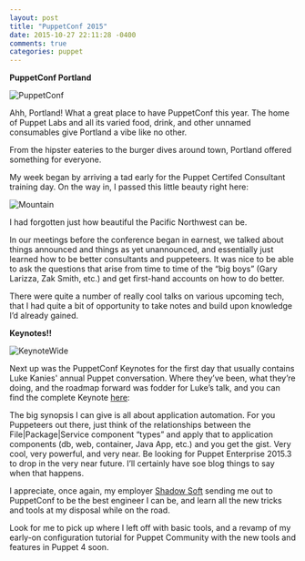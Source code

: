 ```yaml
---
layout: post
title: "PuppetConf 2015"
date: 2015-10-27 22:11:28 -0400
comments: true
categories: puppet
---
```

**PuppetConf Portland**

![PuppetConf](http://cvquesty.github.io/images/logo.jpg)

Ahh, Portland! What a great place to have PuppetConf this year. The home of Puppet Labs and all its varied food, drink, and other unnamed consumables give Portland a vibe like no other.

From the hipster eateries to the burger dives around town, Portland offered something for everyone.

My week began by arriving a tad early for the Puppet Certifed Consultant training day. On the way in, I passed this little beauty right here:

![Mountain](http://cvquesty.github.io/images/mountain.jpg)

I had forgotten just how beautiful the Pacific Northwest can be.

In our meetings before the conference began in earnest, we talked about things announced and things as yet unannounced, and essentially just learned how to be better consultants and puppeteers. It was nice to be able to ask the questions that arise from time to time of the “big boys” (Gary Larizza, Zak Smith, etc.) and get first-hand accounts on how to do better.

There were quite a number of really cool talks on various upcoming tech, that I had quite a bit of opportunity to take notes and build upon knowledge I’d already gained.

**Keynotes!!**

![KeynoteWide](http://cvquesty.github.io/images/keynote_wide.jpg)

Next up was the PuppetConf Keynotes for the first day that usually contains Luke Kanies' annual Puppet conversation. Where they’ve been, what they’re doing, and the roadmap forward was fodder for Luke’s talk, and you can find the complete Keynote [here](https://puppetlabs.com/presentations/puppetconf-2015-lukes-keynote-address):

The big synopsis I can give is all about application automation. For you Puppeteers out there, just think of the relationships between the File|Package|Service component “types” and apply that to application components (db, web, container, Java App, etc.) and you get the gist. Very cool, very powerful, and very near. Be looking for Puppet Enterprise 2015.3 to drop in the very near future. I’ll certainly have soe blog things to say when that happens.

I appreciate, once again, my employer [Shadow Soft](http://shadow-soft.com) sending me out to PuppetConf to be the best engineer I can be, and learn all the new tricks and tools at my disposal while on the road.

Look for me to pick up where I left off with basic tools, and a revamp of my early-on configuration tutorial for Puppet Community with the new tools and features in Puppet 4 soon.